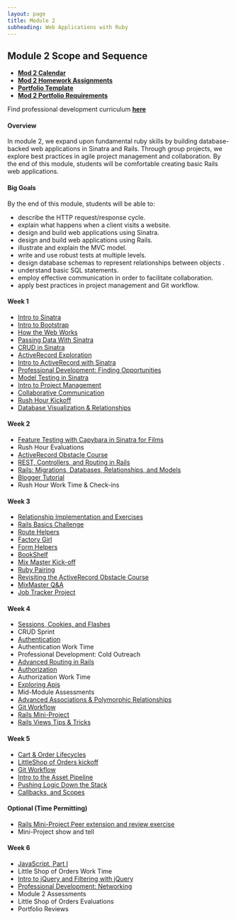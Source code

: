 ```yaml
---
layout: page
title: Module 2
subheading: Web Applications with Ruby
---
```


## Module 2 Scope and Sequence

* [__Mod 2 Calendar__](https://calendar.google.com/calendar/embed?src=casimircreative.com_rps2hg1nfqjih4rcl3gl6s4lpk@group.calendar.google.com&ctz=America/Denver)
* [__Mod 2 Homework Assignments__](https://github.com/turingschool/homework/blob/master/module-2-homework.markdown)
* [__Portfolio Template__](https://raw.githubusercontent.com/turingschool/portfolios/master/template.markdown)
* [__Mod 2 Portfolio Requirements__](https://github.com/turingschool/portfolios#module-2)

Find professional development curriculum [__here__](/professional_development)

#### Overview

In module 2, we expand upon fundamental ruby skills by building database-backed web applications in Sinatra and Rails. Through group projects, we explore best practices in agile project management and collaboration. By the end of this module, students will be comfortable creating basic Rails web applications.

#### Big Goals

By the end of this module, students will be able to:

* describe the HTTP request/response cycle.
* explain what happens when a client visits a website.
* design and build web applications using Sinatra.
* design and build web applications using Rails.
* illustrate and explain the MVC model.
* write and use robust tests at multiple levels.
* design database schemas to represent relationships between objects .
* understand basic SQL statements.
* employ effective communication in order to facilitate collaboration.
* apply best practices in project management and Git workflow.



#### Week 1

* [Intro to Sinatra](lessons/introduction_to_sinatra)
* [Intro to Bootstrap](lessons/introduction_to_bootstrap_v2)
* [How the Web Works](lessons/how_the_web_works)
* [Passing Data With Sinatra](https://github.com/case-eee/shopping)
* [CRUD in Sinatra](lessons/intro_to_crud_redux)
* [ActiveRecord Exploration](https://github.com/case-eee/intro-to-ar)
* [Intro to ActiveRecord with Sinatra](lessons/intro_to_active_record_in_sinatra)
* [Professional Development: Finding Opportunities](https://github.com/turingschool/professional_skills/blob/master/module_two/finding_opportunities.md)
* [Model Testing in Sinatra](lessons/model_testing_in_sinatra_with_films)
* [Intro to Project Management](lessons/intro_to_project_management)
* [Collaborative Communication](https://github.com/turingschool/professional_skills/blob/master/module_two/collaborative_communication.md)
* [Rush Hour Kickoff](https://github.com/turingschool/curriculum/blob/master/source/projects/rush_hour.md)
* [Database Visualization & Relationships](lessons/visualising_and_implementing_database_relationships)

#### Week 2

* [Feature Testing with Capybara in Sinatra for Films](lessons/feature_testing_in_sinatra_with_films)
* Rush Hour Evaluations
* [ActiveRecord Obstacle Course](lessons/active_record_obstacle_course)
* [REST, Controllers, and Routing in Rails](lessons/rest_routing_and_controllers_in_rails)
* [Rails: Migrations, Databases, Relationships, and Models](lessons/models_databases_relationships)
* [Blogger Tutorial](http://tutorials.jumpstartlab.com/projects/blogger.html)
* Rush Hour Work Time & Check-ins

#### Week 3

* [Relationship Implementation and Exercises](https://github.com/turingschool-examples/relationship_practice_exercises)
* [Rails Basics Challenge](lessons/models_databases_relationships_routes_controllers_oh_my)
* [Route Helpers](lessons/route_helpers)
* [Factory Girl](lessons/factory_documentation)
* [Form Helpers](lessons/form_helpers_rails)
* [BookShelf](lessons/forms_primer)
* [Mix Master Kick-off](projects/mix_master/1_getting_started)
* [Ruby Pairing](https://github.com/turingschool/challenges/blob/master/flatten.markdown)
* [Revisiting the ActiveRecord Obstacle Course](lessons/active_record_obstacle_course)
* [MixMaster Q&A](projects/mix_master/1_getting_started)
* [Job Tracker Project](https://github.com/case-eee/job-tracker)

#### Week 4

* [Sessions, Cookies, and Flashes](lessons/sessions_cookies_flashes)
* CRUD Sprint
* [Authentication](lessons/authentication)
* Authentication Work Time
* Professional Development: Cold Outreach
* [Advanced Routing in Rails](lessons/advanced_routing_rails)
* [Authorization](lessons/authorization-in-rails)
* Authorization Work Time
* [Exploring Apis](lessons/exploring_apis)
* Mid-Module Assessments
* [Advanced Associations & Polymorphic Relationships](lessons/advanced_associations)
* [Git Workflow](lessons/small_team_git_workflow)
* [Rails Mini-Project](projects/mini-project)
* [Rails Views Tips & Tricks](lessons/rails_views_tips_and_techniques)

#### Week 5

* [Cart & Order Lifecycles](lessons/cart_implementation)
* [LittleShop of Orders kickoff](projects/little_shop)
* [Git Workflow](lessons/git_workflows)
* [Intro to the Asset Pipeline](lessons/intro_to_the_asset_pipeline)
* [Pushing Logic Down the Stack](http://tutorials.jumpstartlab.com/topics/architecture/pushing_logic_down_the_stack.html)
* [Callbacks, and Scopes](https://github.com/turingschool-examples/turing-scholarbot)

#### Optional (Time Permitting)
* [Rails Mini-Project Peer extension and review exercise](lessons/mini-project-gem-implementation)
* Mini-Project show and tell

#### Week 6

* [JavaScript, Part I](lessons/introduction_to_javascript)
* Little Shop of Orders Work Time
* [Intro to jQuery and Filtering with jQuery](lessons/introduction_to_jquery)
* [Professional Development: Networking](https://github.com/turingschool/professional_skills/blob/master/networking.md)
* Module 2 Assessments
* Little Shop of Orders Evaluations
* Portfolio Reviews
